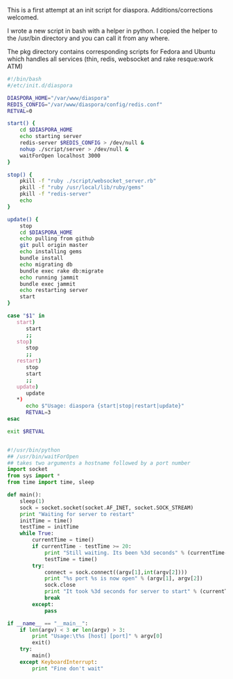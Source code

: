 This is a first attempt at an init script for diaspora. Additions/corrections welcomed.

I wrote a new script in bash with a helper in python. I copied the helper to the /usr/bin directory and you can call it from any where.

The pkg directory contains corresponding scripts  for Fedora and Ubuntu which handles all services (thin, redis, websocket and rake resque:work ATM)

```bash
#!/bin/bash
#/etc/init.d/diaspora

DIASPORA_HOME="/var/www/diaspora"
REDIS_CONFIG="/var/www/diaspora/config/redis.conf"
RETVAL=0

start() {
	cd $DIASPORA_HOME
	echo starting server
	redis-server $REDIS_CONFIG > /dev/null &
	nohup ./script/server > /dev/null &
	waitForOpen localhost 3000
}

stop() {
	pkill -f "ruby ./script/websocket_server.rb"
	pkill -f "ruby /usr/local/lib/ruby/gems"
	pkill -f "redis-server"
	echo
}

update() {
	stop
	cd $DIASPORA_HOME
	echo pulling from github
    git pull origin master
	echo installing gems
	bundle install
	echo migrating db
	bundle exec rake db:migrate
	echo running jammit
	bundle exec jammit
	echo restarting server
	start
}

case "$1" in
   start)
      start
      ;;
   stop)
      stop
      ;;
   restart)
      stop
      start
      ;;
   update)
      update
   *)
      echo $"Usage: diaspora {start|stop|restart|update}"
      RETVAL=3
esac

exit $RETVAL
```

```python

#!/usr/bin/python
## /usr/bin/waitForOpen
## takes two arguments a hostname followed by a port number
import socket
from sys import *
from time import time, sleep

def main():
	sleep(1)
	sock = socket.socket(socket.AF_INET, socket.SOCK_STREAM)
	print "Waiting for server to restart"
	initTime = time()
	testTime = initTime
	while True:
		currentTime = time()
		if currentTime - testTime >= 20:
			print "Still waiting. Its been %3d seconds" % (currentTime-initTime)
			testTime = time()
		try:
			connect = sock.connect((argv[1],int(argv[2])))
			print "%s port %s is now open" % (argv[1], argv[2])
			sock.close
			print "It took %3d seconds for server to start" % (currentTime-initTime)
			break
		except:
			pass

if __name__ == "__main__":
	if len(argv) < 3 or len(argv) > 3:
		print "Usage:\t%s [host] [port]" % argv[0]
		exit()
	try:
		main()
	except KeyboardInterrupt:
		print "Fine don't wait"
```